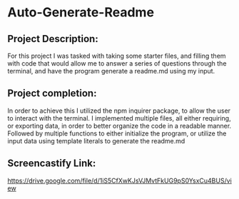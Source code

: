 # Auto-Generate-Readme

## Project Description:
For this project I was tasked with taking some starter files, and filling them with code that would allow me to answer a series of questions through the terminal, and have the program generate a readme.md using my input.

## Project completion:
In order to achieve this I utilized the npm inquirer package, to allow the user to interact with the terminal. I implemented multiple files, all either requiring, or exporting data, in order to better organize the code in a readable manner. Followed by multiple functions to either initialize the program, or utilize the input data using template literals to generate the readme.md

## Screencastify Link:
https://drive.google.com/file/d/1iS5CfXwKJsVJMvtFkUG9pS0YsxCu4BUS/view
